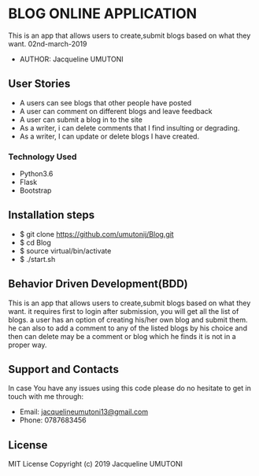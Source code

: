 # BLOG ONLINE APPLICATION

This is an app that allows users to create,submit blogs based on what they want. 02nd-march-2019

* AUTHOR: Jacqueline UMUTONI



## User Stories

* A users can see blogs that other people have posted
* A user can comment on different blogs and leave feedback
* A user can submit a blog in to the site
* As a writer, i can delete comments that I find insulting or degrading.
* As a writer, I can update or delete blogs I have created.

### Technology Used
* Python3.6
* Flask
* Bootstrap

## Installation steps

* $ git clone https://github.com/umutonij/Blog.git
* $ cd Blog
* $ source virtual/bin/activate
* $ ./start.sh

## Behavior Driven Development(BDD)

This is an app that allows users to create,submit blogs based on what they want. it requires first to login after submission, you will get all the list of blogs. a user has an option of creating his/her own blog and submit them. he can also to add a comment to any of the listed blogs by his choice and then can delete may be a comment or blog which he finds it is not in a proper way. 
## Support and Contacts

In case You have any issues using this code please do no hesitate to get in touch with me through:

* Email: jacquelineumutoni13@gmail.com
* Phone: 0787683456

## License
MIT License
Copyright (c) 2019 Jacqueline UMUTONI


